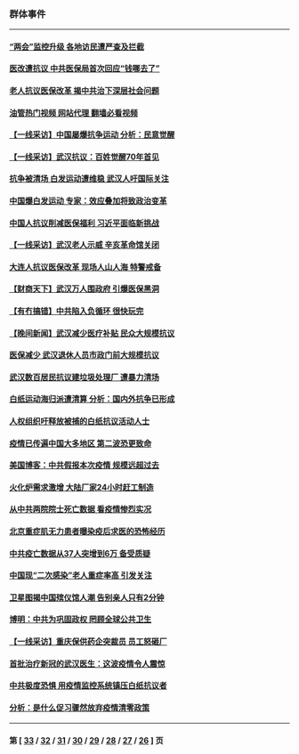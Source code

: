 ### 群体事件
---
#### [“两会”监控升级 各地访民遭严查及拦截](../../pages/ncid279/n13942702.md?03042045) 
#### [医改遭抗议 中共医保局首次回应“钱哪去了”](../../pages/ncid279/n13938290.md?03042045) 
#### [老人抗议医保改革 揭中共治下深层社会问题](../../pages/ncid279/n13934963.md?03042045) 
#### [油管热门视频 网站代理 翻墙必看视频](http://138.2.39.72:81/youtube.html?epic-marker?03042045)
#### [【一线采访】中国屡爆抗争运动 分析：民意觉醒](../../pages/ncid279/n13934024.md?03042045) 
#### [【一线采访】武汉抗议：百姓觉醒70年首见](../../pages/ncid279/n13931265.md?03042045) 
#### [抗争被清场 白发运动遭维稳 武汉人吁国际关注](../../pages/ncid279/n13931147.md?03042045) 
#### [中国爆白发运动 专家：效应叠加将致政治变革](../../pages/ncid279/n13931004.md?03042045) 
#### [中国人抗议削减医保福利 习近平面临新挑战](../../pages/ncid279/n13930530.md?03042045) 
#### [【一线采访】武汉老人示威 辛亥革命馆关闭](../../pages/ncid279/n13930368.md?03042045) 
#### [大连人抗议医保改革 现场人山人海 特警戒备](../../pages/ncid279/n13930248.md?03042045) 
#### [【财商天下】武汉万人围政府 引爆医保黑洞](../../pages/ncid279/n13927281.md?03042045) 
#### [【有冇搞错】中共陷入负循环 很快玩完](../../pages/ncid279/n13926140.md?03042045) 
#### [【晚间新闻】武汉减少医疗补贴 民众大规模抗议](../../pages/ncid279/n13925524.md?03042045) 
#### [医保减少 武汉退休人员市政门前大规模抗议](../../pages/ncid279/n13925389.md?03042045) 
#### [武汉数百居民抗议建垃圾处理厂 遭暴力清场](../../pages/ncid279/n13922269.md?03042045) 
#### [白纸运动海归派遭清算 分析：国内外抗争已形成](../../pages/ncid279/n13919416.md?03042045) 
#### [人权组织吁释放被捕的白纸抗议活动人士](../../pages/ncid279/n13917517.md?03042045) 
#### [疫情已传遍中国大多地区 第二波恐更致命](../../pages/ncid279/n13914332.md?03042045) 
#### [美国博客：中共假报本次疫情 规模远超过去](../../pages/ncid279/n13912604.md?03042045) 
#### [火化炉需求激增 大陆厂家24小时赶工制造](../../pages/ncid279/n13912205.md?03042045) 
#### [从中共两院院士死亡数据 看疫情惨烈实况](../../pages/ncid279/n13910619.md?03042045) 
#### [北京重症肌无力患者曝染疫后求医的恐怖经历](../../pages/ncid279/n13909480.md?03042045) 
#### [中共疫亡数据从37人突增到6万 备受质疑](../../pages/ncid279/n13907051.md?03042045) 
#### [中国现“二次感染”老人重症率高 引发关注](../../pages/ncid279/n13906493.md?03042045) 
#### [卫星图揭中国殡仪馆人潮 告别亲人只有2分钟](../../pages/ncid279/n13904053.md?03042045) 
#### [博明：中共为巩固政权 罔顾全球公共卫生](../../pages/ncid279/n13901752.md?03042045) 
#### [【一线采访】重庆保供药企突裁员 员工怒砸厂](../../pages/ncid279/n13901673.md?03042045) 
#### [首批治疗新冠的武汉医生：这波疫情令人震惊](../../pages/ncid279/n13900313.md?03042045) 
#### [中共极度恐惧 用疫情监控系统镇压白纸抗议者](../../pages/ncid279/n13900225.md?03042045) 
#### [分析：是什么促习骤然放弃疫情清零政策](../../pages/ncid279/n13899652.md?03042045) 

---
#### 第 [ [33](./33.md?03042045) / [32](./32.md?03042045) / [31](./31.md?03042045) / [30](./30.md?03042045) / [29](./29.md?03042045) / [28](./28.md?03042045) / [27](./27.md?03042045) / [26](./26.md?03042045) ] 页
